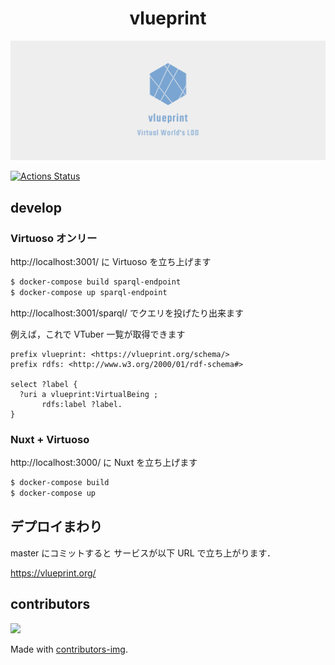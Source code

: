 <h1 align="center">vlueprint</h1>

![logo](./logos/facebook_cover_photo_2.png)

[![Actions Status](https://github.com/vlueprint/vlueprint/workflows/Delivery%20Containers/badge.svg?branch=master)](https://github.com/vlueprint/vlueprint/actions)

## develop

### Virtuoso オンリー

http://localhost:3001/ に Virtuoso を立ち上げます

```bash
$ docker-compose build sparql-endpoint
$ docker-compose up sparql-endpoint
```

http://localhost:3001/sparql/ でクエリを投げたり出来ます

例えば，これで VTuber 一覧が取得できます

```sparql
prefix vlueprint: <https://vlueprint.org/schema/>
prefix rdfs: <http://www.w3.org/2000/01/rdf-schema#>

select ?label {
  ?uri a vlueprint:VirtualBeing ;
       rdfs:label ?label.
}
```

### Nuxt + Virtuoso

http://localhost:3000/ に Nuxt を立ち上げます

```bash
$ docker-compose build
$ docker-compose up 
```

## デプロイまわり

master にコミットすると サービスが以下 URL で立ち上がります．

https://vlueprint.org/

## contributors

<a href="https://github.com/vlueprint/vlueprint/graphs/contributors">
  <img src="https://contributors-img.web.app/image?repo=vlueprint/vlueprint" />
</a>

Made with [contributors-img](https://contributors-img.web.app).
